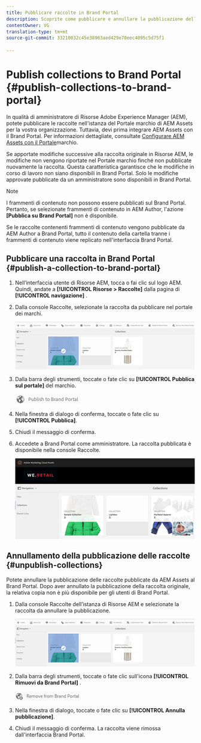 ```yaml
---
title: Pubblicare raccolte in Brand Portal
description: Scoprite come pubblicare e annullare la pubblicazione delle raccolte in Brand Portal.
contentOwner: VG
translation-type: tm+mt
source-git-commit: 33210032c45e38963aed429e70eec4095c5d75f1

---
```



# Publish collections to Brand Portal {#publish-collections-to-brand-portal}

In qualità di amministratore di Risorse Adobe Experience Manager (AEM), potete pubblicare le raccolte nell&#39;istanza del Portale marchio di AEM Assets per la vostra organizzazione. Tuttavia, devi prima integrare AEM Assets con il Brand Portal. Per informazioni dettagliate, consultate [Configurare AEM Assets con il Portale](configure-aem-assets-with-brand-portal.md)marchio.

Se apportate modifiche successive alla raccolta originale in Risorse AEM, le modifiche non vengono riportate nel Portale marchio finché non pubblicate nuovamente la raccolta. Questa caratteristica garantisce che le modifiche in corso di lavoro non siano disponibili in Brand Portal. Solo le modifiche approvate pubblicate da un amministratore sono disponibili in Brand Portal.

>[!NOTE]
>
>I frammenti di contenuto non possono essere pubblicati sul Brand Portal. Pertanto, se selezionate frammenti di contenuto in AEM Author, l&#39;azione **[Pubblica su Brand Portal]** non è disponibile.
>
>Se le raccolte contenenti frammenti di contenuto vengono pubblicate da AEM Author a Brand Portal, tutto il contenuto della cartella tranne i frammenti di contenuto viene replicato nell&#39;interfaccia Brand Portal.

## Pubblicare una raccolta in Brand Portal {#publish-a-collection-to-brand-portal}

1. Nell’interfaccia utente di Risorse AEM, tocca o fai clic sul logo AEM. Quindi, andate a **[!UICONTROL Risorse > Raccolte]** dalla pagina di **[!UICONTROL navigazione]** .
2. Dalla console Raccolte, selezionate la raccolta da pubblicare nel portale dei marchi.

   ![select_collection](assets/select_collection.png)

3. Dalla barra degli strumenti, toccate o fate clic su **[!UICONTROL Pubblica sul portale]** del marchio.

   ![publish_to_bp_icon](assets/publish_to_bp_icon.png)

4. Nella finestra di dialogo di conferma, toccate o fate clic su **[!UICONTROL Pubblica]**.
5. Chiudi il messaggio di conferma.
6. Accedete a Brand Portal come amministratore. La raccolta pubblicata è disponibile nella console Raccolte.

   ![published_collection](assets/published_collection.png)

## Annullamento della pubblicazione delle raccolte {#unpublish-collections}

Potete annullare la pubblicazione delle raccolte pubblicate da AEM Assets al Brand Portal. Dopo aver annullato la pubblicazione della raccolta originale, la relativa copia non è più disponibile per gli utenti di Brand Portal.

1. Dalla console Raccolte dell’istanza di Risorse AEM e selezionate la raccolta da annullare la pubblicazione.

   ![select_collection-1](assets/select_collection-1.png)

2. Dalla barra degli strumenti, toccate o fate clic sull&#39;icona **[!UICONTROL Rimuovi da Brand Portal]** .

   ![remove_from_bp_icon](assets/remove_from_bp_icon.png)

3. Nella finestra di dialogo, toccate o fate clic su **[!UICONTROL Annulla pubblicazione]**.
4. Chiudi il messaggio di conferma. La raccolta viene rimossa dall&#39;interfaccia Brand Portal.
